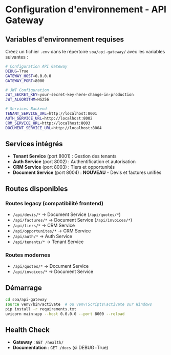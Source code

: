 # Configuration d'environnement - API Gateway

## Variables d'environnement requises

Créez un fichier `.env` dans le répertoire `soa/api-gateway/` avec les variables suivantes :

```bash
# Configuration API Gateway
DEBUG=True
GATEWAY_HOST=0.0.0.0
GATEWAY_PORT=8000

# JWT Configuration
JWT_SECRET_KEY=your-secret-key-here-change-in-production
JWT_ALGORITHM=HS256

# Services Backend
TENANT_SERVICE_URL=http://localhost:8001
AUTH_SERVICE_URL=http://localhost:8002
CRM_SERVICE_URL=http://localhost:8003
DOCUMENT_SERVICE_URL=http://localhost:8004
```

## Services intégrés

- **Tenant Service** (port 8001) : Gestion des tenants
- **Auth Service** (port 8002) : Authentification et autorisation
- **CRM Service** (port 8003) : Tiers et opportunités
- **Document Service** (port 8004) : **NOUVEAU** - Devis et factures unifiés

## Routes disponibles

### Routes legacy (compatibilité frontend)
- `/api/devis/*` → Document Service (`/api/quotes/*`)
- `/api/factures/*` → Document Service (`/api/invoices/*`)
- `/api/tiers/*` → CRM Service
- `/api/opportunites/*` → CRM Service
- `/api/auth/*` → Auth Service
- `/api/tenants/*` → Tenant Service

### Routes modernes
- `/api/quotes/*` → Document Service
- `/api/invoices/*` → Document Service

## Démarrage

```bash
cd soa/api-gateway
source venv/bin/activate  # ou venv\Scripts\activate sur Windows
pip install -r requirements.txt
uvicorn main:app --host 0.0.0.0 --port 8000 --reload
```

## Health Check

- **Gateway** : `GET /health/`
- **Documentation** : `GET /docs` (si DEBUG=True) 